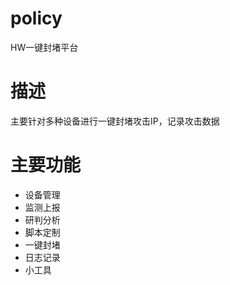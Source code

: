 # policy
HW一键封堵平台

# 描述
主要针对多种设备进行一键封堵攻击IP，记录攻击数据

# 主要功能
+ 设备管理
+ 监测上报
+ 研判分析
+ 脚本定制
+ 一键封堵
+ 日志记录
+ 小工具

